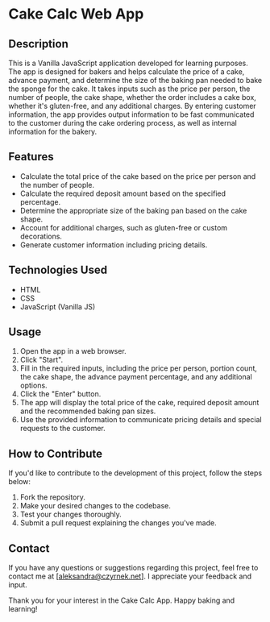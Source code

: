 # Cake Calc Web App

## Description

This is a Vanilla JavaScript application developed for learning purposes. The app is designed for bakers and helps calculate the price of a cake, advance payment, and determine the size of the baking pan needed to bake the sponge for the cake. It takes inputs such as the price per person, the number of people, the cake shape, whether the order includes a cake box, whether it's gluten-free, and any additional charges. By entering customer information, the app provides output information to be fast communicated to the customer during the cake ordering process, as well as internal information for the bakery.

## Features

- Calculate the total price of the cake based on the price per person and the number of people.
- Calculate the required deposit amount based on the specified percentage.
- Determine the appropriate size of the baking pan based on the cake shape.
- Account for additional charges, such as gluten-free or custom decorations.
- Generate customer information including pricing details.

## Technologies Used

- HTML
- CSS
- JavaScript (Vanilla JS)

## Usage

1. Open the app in a web browser.
2. Click "Start".
3. Fill in the required inputs, including the price per person, portion count, the cake shape, the advance payment percentage, and any additional options.
4. Click the "Enter" button.
5. The app will display the total price of the cake, required deposit amount and the recommended baking pan sizes.
6. Use the provided information to communicate pricing details and special requests to the customer.

## How to Contribute

If you'd like to contribute to the development of this project, follow the steps below:

1. Fork the repository.
2. Make your desired changes to the codebase.
3. Test your changes thoroughly.
4. Submit a pull request explaining the changes you've made.

## Contact

If you have any questions or suggestions regarding this project, feel free to contact me at [aleksandra@czyrnek.net]. I appreciate your feedback and input.

Thank you for your interest in the Cake Calc App. Happy baking and learning!
